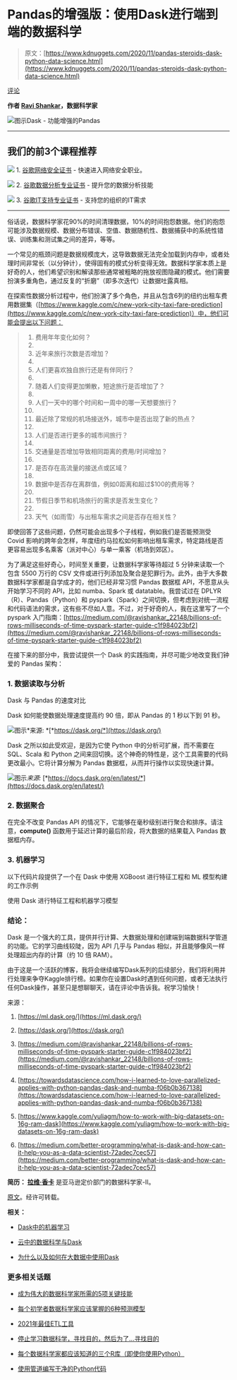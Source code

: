 # Pandas的增强版：使用Dask进行端到端的数据科学

> 原文：[https://www.kdnuggets.com/2020/11/pandas-steroids-dask-python-data-science.html](https://www.kdnuggets.com/2020/11/pandas-steroids-dask-python-data-science.html)

[评论](#comments)

**作者 [Ravi Shankar](https://www.linkedin.com/in/ravi-shankar-83863441/)，数据科学家**

![图示](../Images/2dba06d5b5ef5894865533eb15a7b35a.png)Dask - 功能增强的Pandas

* * *

## 我们的前3个课程推荐

![](../Images/0244c01ba9267c002ef39d4907e0b8fb.png) 1\. [谷歌网络安全证书](https://www.kdnuggets.com/google-cybersecurity) - 快速进入网络安全职业。

![](../Images/e225c49c3c91745821c8c0368bf04711.png) 2\. [谷歌数据分析专业证书](https://www.kdnuggets.com/google-data-analytics) - 提升您的数据分析技能

![](../Images/0244c01ba9267c002ef39d4907e0b8fb.png) 3\. [谷歌IT支持专业证书](https://www.kdnuggets.com/google-itsupport) - 支持您的组织的IT需求

* * *

俗话说，数据科学家花90%的时间清理数据，10%的时间抱怨数据。他们的抱怨可能涉及数据规模、数据分布错误、空值、数据随机性、数据捕获中的系统性错误、训练集和测试集之间的差异，等等。

一个常见的瓶颈问题是数据规模庞大，这导致数据无法完全加载到内存中，或者处理时间非常长（以分钟计），使得固有的模式分析变得无效。数据科学家本质上是好奇的人，他们希望识别和解读那些通常被粗略的拖放视图隐藏的模式。他们需要扮演多重角色，通过反复的“折磨”（即多次迭代）让数据吐露真相。

在探索性数据分析过程中，他们扮演了多个角色，并且从包含6列的纽约出租车费用数据集（[https://www.kaggle.com/c/new-york-city-taxi-fare-prediction](https://www.kaggle.com/c/new-york-city-taxi-fare-prediction)）中，他们可能会提出以下问题：

> 1.  费用年年变化如何？
> 1.  
> 1.  近年来旅行次数是否增加？
> 1.  
> 1.  人们更喜欢独自旅行还是有伴同行？
> 1.  
> 1.  随着人们变得更加懒散，短途旅行是否增加了？
> 1.  
> 1.  人们一天中的哪个时间和一周中的哪一天想要旅行？
> 1.  
> 1.  最近除了常规的机场接送外，城市中是否出现了新的热点？
> 1.  
> 1.  人们是否进行更多的城市间旅行？
> 1.  
> 1.  交通量是否增加导致相同距离的费用/时间增加？
> 1.  
> 1.  是否存在高流量的接送点或区域？
> 1.  
> 1.  数据中是否存在离群值，例如0距离和超过$100的费用等？
> 1.  
> 1.  节假日季节和机场旅行的需求是否发生变化？
> 1.  
> 1.  天气（如雨雪）与出租车需求之间是否存在相关性？

即使回答了这些问题，仍然可能会出现多个子线程，例如我们是否能预测受 Covid 影响的跨年会怎样，年度纽约马拉松如何影响出租车需求，特定路线是否更容易出现多名乘客（派对中心）与单一乘客（机场到郊区）。

为了满足这些好奇心，时间至关重要，让数据科学家等待超过 5 分钟来读取一个包含 5500 万行的 CSV 文件或进行列添加及聚合是犯罪行为。此外，由于大多数数据科学家都是自学成才的，他们已经非常习惯 Pandas 数据框 API，不愿意从头开始学习不同的 API，比如 numba、Spark 或 datatable。我尝试过在 DPLYR（R）、Pandas（Python）和 pyspark（Spark）之间切换，但考虑到对统一流程和代码语法的需求，这有些不尽如人意。不过，对于好奇的人，我在这里写了一个 pyspark 入门指南：[https://medium.com/@ravishankar_22148/billions-of-rows-milliseconds-of-time-pyspark-starter-guide-c1f984023bf2](https://medium.com/@ravishankar_22148/billions-of-rows-milliseconds-of-time-pyspark-starter-guide-c1f984023bf2)

在接下来的部分中，我尝试提供一个 Dask 的实践指南，并尽可能少地改变我们钟爱的 Pandas 架构：

### **1\. 数据读取与分析**

Dask 与 Pandas 的速度对比

Dask 如何能使数据处理速度提高约 90 倍，即从 Pandas 的 1 秒以下到 91 秒。

![图示](../Images/76f6d452602d9621a742e24474e658c1.png)*来源: *[*https://dask.org/*](https://dask.org/)

Dask 之所以如此受欢迎，是因为它使 Python 中的分析可扩展，而不需要在 SQL、Scala 和 Python 之间来回切换。这个神奇的特性是，这个工具需要的代码更改最小。它将计算分解为 Pandas 数据框，从而并行操作以实现快速计算。

![图示](../Images/643af4e780c97b3377bbe76e9f67246e.png)*来源:* [*https://docs.dask.org/en/latest/*](https://docs.dask.org/en/latest/)

### **2\. 数据聚合**

在完全不改变 Pandas API 的情况下，它能够在毫秒级别进行聚合和排序。请注意，**compute()** 函数用于延迟计算的最后阶段，将大数据的结果载入 Pandas 数据框内存。

### **3\. 机器学习**

以下代码片段提供了一个在 Dask 中使用 XGBoost 进行特征工程和 ML 模型构建的工作示例

使用 Dask 进行特征工程和机器学习模型

### **结论：**

Dask 是一个强大的工具，提供并行计算、大数据处理和创建端到端数据科学管道的功能。它的学习曲线较陡，因为 API 几乎与 Pandas 相似，并且能够像风一样处理超出内存的计算（约 10 倍 RAM）。

由于这是一个活跃的博客，我将会继续编写Dask系列的后续部分，我们将利用并行处理来争夺Kaggle排行榜。如果你在设置Dask时遇到任何问题，或者无法执行任何Dask操作，甚至只是想聊聊天，请在评论中告诉我。祝学习愉快！

来源：

1.  [https://ml.dask.org/](https://ml.dask.org/)

1.  [https://dask.org/](https://dask.org/)

1.  [https://medium.com/@ravishankar_22148/billions-of-rows-milliseconds-of-time-pyspark-starter-guide-c1f984023bf2](https://medium.com/@ravishankar_22148/billions-of-rows-milliseconds-of-time-pyspark-starter-guide-c1f984023bf2)

1.  [https://towardsdatascience.com/how-i-learned-to-love-parallelized-applies-with-python-pandas-dask-and-numba-f06b0b367138](https://towardsdatascience.com/how-i-learned-to-love-parallelized-applies-with-python-pandas-dask-and-numba-f06b0b367138)

1.  [https://www.kaggle.com/yuliagm/how-to-work-with-big-datasets-on-16g-ram-dask](https://www.kaggle.com/yuliagm/how-to-work-with-big-datasets-on-16g-ram-dask)

1.  [https://medium.com/better-programming/what-is-dask-and-how-can-it-help-you-as-a-data-scientist-72adec7cec57](https://medium.com/better-programming/what-is-dask-and-how-can-it-help-you-as-a-data-scientist-72adec7cec57)

**简历： [拉维·香卡](https://www.linkedin.com/in/ravi-shankar-83863441/)** 是亚马逊定价部门的数据科学家-II。

[原文](https://medium.com/analytics-vidhya/pandas-on-steroids-dask-end-to-end-data-science-with-python-code-1845d3722c8a)。经许可转载。

**相关：**

+   [Dask中的机器学习](/2020/06/machine-learning-dask.html)

+   [云中的数据科学与Dask](/2020/10/data-science-cloud-dask.html)

+   [为什么以及如何在大数据中使用Dask](/2020/04/dask-big-data.html)

### 更多相关话题

+   [成为伟大的数据科学家所需的5项关键技能](https://www.kdnuggets.com/2021/12/5-key-skills-needed-become-great-data-scientist.html)

+   [每个初学者数据科学家应该掌握的6种预测模型](https://www.kdnuggets.com/2021/12/6-predictive-models-every-beginner-data-scientist-master.html)

+   [2021年最佳ETL工具](https://www.kdnuggets.com/2021/12/mozart-best-etl-tools-2021.html)

+   [停止学习数据科学，寻找目的，然后为了…寻找目的](https://www.kdnuggets.com/2021/12/stop-learning-data-science-find-purpose.html)

+   [每个数据科学家都应该知道的三个R库（即使你使用Python）](https://www.kdnuggets.com/2021/12/three-r-libraries-every-data-scientist-know-even-python.html)

+   [使用管道编写干净的Python代码](https://www.kdnuggets.com/2021/12/write-clean-python-code-pipes.html)
